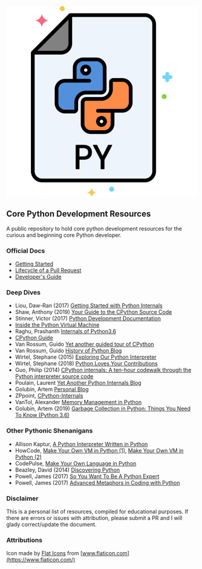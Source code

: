 ![Python](python.svg)

## Core Python Development Resources

A public repository to hold core python development resources for the curious and beginning core Python developer.

### Official Docs

* [Getting Started](https://devguide.python.org/setup/#setup)
* [Lifecycle of a Pull Request](https://devguide.python.org/pullrequest/)
* [Developer's Guide](https://devguide.python.org/#)

### Deep Dives

* Liou, Daw-Ran (2017) [Getting Started with Python Internals](https://medium.com/@dawranliou/getting-started-with-python-internals-a5474ccb8022)
* Shaw, Anthony (2019) [Your Guide to the CPython Source Code](https://realpython.com/cpython-source-code-guide/)
* Stinner, Victor (2017) [Python Development Documentation](https://pythondev.readthedocs.io/)
* [Inside the Python Virtual Machine](https://leanpub.com/insidethepythonvirtualmachine/read)
* Raghu, Prashanth [Internals of Python3.6](https://docs.google.com/document/d/1zrRTahXojd1gUGxK16Iwcqs0LUivqXK659hn4h9tOVw/edit#)
* [CPython Guide](https://paper.dropbox.com/doc/CPython-Guide-m7BQyPth6AIDUdZ6EmBNM)
* Van Rossum, Guido [Yet another guided tour of CPython](https://paper.dropbox.com/doc/Yet-another-guided-tour-of-CPython-XY7KgFGn88zMNivGJ4Jzv)
* Van Rossum, Guido [History of Python Blog](http://python-history.blogspot.com/)
* Wirtel, Stephane (2015) [Exploring Our Python Interpreter](https://speakerdeck.com/matrixise/exploring-our-python-interpreter?slide=26)
* Wirtel, Stephane (2018) [Python Loves Your Contributions](https://speakerdeck.com/matrixise/python-loves-your-contributions?slide=21)
* Guo, Philip (2014) [CPython internals: A ten-hour codewalk through the Python interpreter source code](https://www.youtube.com/playlist?list=PLzV58Zm8FuBL6OAv1Yu6AwXZrnsFbbR0S)
* Poulain, Laurent [Yet Another Python Internals Blog](https://pythoninternal.wordpress.com/)
* Golubin, Artem [Personal Blog](https://rushter.com/blog/)
* ZPpoint, [CPython-Internals](https://github.com/zpoint/CPython-Internals)
* VanTol, Alexander [Memory Management in Python](https://realpython.com/python-memory-management/)
* Golubin, Artem (2019) [Garbage Collection in Python: Things You Need To Know (Python 3.6)](https://rushter.com/blog/python-garbage-collector/)


### Other Pythonic Shenanigans

* Allison Kaptur, [A Python Interpreter Written in Python](http://aosabook.org/en/500L/a-python-interpreter-written-in-python.html)
* HowCode, [Make Your Own VM in Python (1)](https://youtu.be/5U__sbjazPc), [Make Your Own VM in Python (2)](https://youtu.be/C3RD_iwDPTE)
* CodePulse, [Make Your Own Language in Python](https://youtu.be/Eythq9848Fg)
* Beazley, David (2014) [Discovering Python](https://youtu.be/RZ4Sn-Y7AP8)
* Powell, James (2017) [So You Want To Be A Python Expert](https://youtu.be/RZ4Sn-Y7AP8)
* Powell, James (2017) [Advanced Metaphors in Coding with Python](https://youtu.be/R2ipPgrWypI)

### Disclaimer

This is a personal list of resources, compiled for educational purposes. If there are errors or issues with attribution, please submit a PR and I will glady correct/update the document.

### Attributions

Icon made by [Flat Icons](https://www.flaticon.com/free-icon/python_2721287) from [www.flaticon.com](https://www.flaticon.com/)
